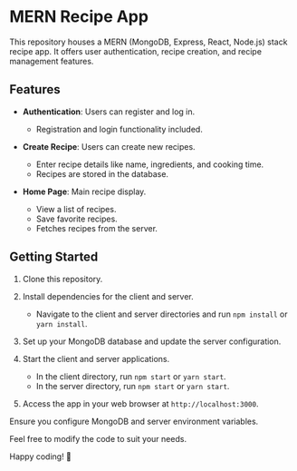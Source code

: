 # MERN Recipe App

This repository houses a MERN (MongoDB, Express, React, Node.js) stack recipe app. It offers user authentication, recipe creation, and recipe management features.

## Features

- **Authentication**: Users can register and log in.
  - Registration and login functionality included.

- **Create Recipe**: Users can create new recipes.
  - Enter recipe details like name, ingredients, and cooking time.
  - Recipes are stored in the database.

- **Home Page**: Main recipe display.
  - View a list of recipes.
  - Save favorite recipes.
  - Fetches recipes from the server.

## Getting Started

1. Clone this repository.

2. Install dependencies for the client and server.
   - Navigate to the client and server directories and run `npm install` or `yarn install`.

3. Set up your MongoDB database and update the server configuration.

4. Start the client and server applications.
   - In the client directory, run `npm start` or `yarn start`.
   - In the server directory, run `npm start` or `yarn start`.

5. Access the app in your web browser at `http://localhost:3000`.

Ensure you configure MongoDB and server environment variables.

Feel free to modify the code to suit your needs.

Happy coding! 🚀
